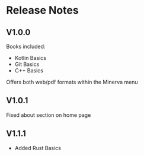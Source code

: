 # Release Notes

## V1.0.0
Books included: 
- Kotlin Basics 
- Git Basics 
- C++ Basics

Offers both web/pdf formats within the Minerva menu 

## V1.0.1 
Fixed about section on home page

## V1.1.1
- Added Rust Basics 